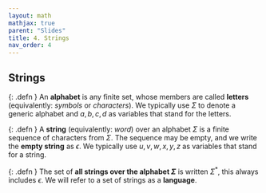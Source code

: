 ```yaml
---
layout: math
mathjax: true
parent: "Slides"
title: 4. Strings
nav_order: 4
---
```


## Strings

{: .defn }
An __alphabet__ is any finite set, whose members are called __letters__ (equivalently: *symbols* or *characters*).  We typically use $\Sigma$ to denote a generic alphabet and $a,b,c,d$ as variables that stand for the letters.

{: .defn }
A __string__ (equivalently: *word*) over an alphabet $\Sigma$ is a finite sequence of characters from $\Sigma$.  The sequence may be empty, and we write the __empty string__ as $\epsilon$.  We typically use $u,v,w,x,y,z$ as variables that stand for a string.

{: .defn }
The set of __all strings over the alphabet $\Sigma$__ is written $\Sigma^*$, this always includes $\epsilon$.  We will refer to a set of strings as a __language__.